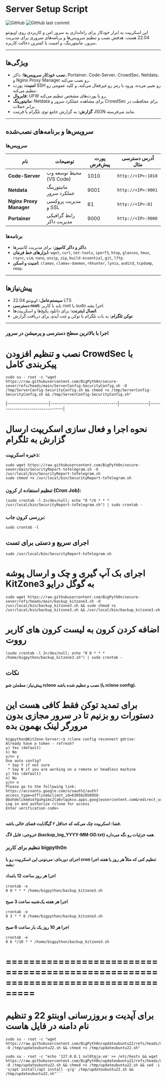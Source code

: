 # Server Setup Script

![GitHub](https://img.shields.io/github/license/YourUsername/secure-sever) ![GitHub last commit](https://img.shields.io/github/last-commit/BigPyth0n/secure-sever)

این اسکریپت یه ابزار خودکار برای راه‌اندازی یه سرور امن و کاربردی روی اوبونتو 22.04 هست. هدفش نصب و تنظیم سرویس‌ها و برنامه‌های ضروری برای مدیریت سرور، مانیتورینگ، و امنیت با کمترین دخالت کاربره.

---

## ویژگی‌ها
- **نصب خودکار سرویس‌ها:** داکر، Portainer، Code-Server، CrowdSec، Netdata، و Nginx Proxy Manager رو نصب می‌کنه.
- **امنیت:** پورت SSH رو تغییر می‌ده، ورود با رمز رو غیرفعال می‌کنه، و کلید عمومی رو تنظیم می‌کنه.
- **فایروال:** UFW رو با پورت‌های مشخص تنظیم می‌کنه.
- **مانیتورینگ:** Netdata برای مشاهده عملکرد سرور و CrowdSec برای محافظت در برابر حملات.
- **گزارش:** یه گزارش جامع توی تلگرام با فرمت JSON مانند می‌فرسته.

---

## سرویس‌ها و برنامه‌های نصب‌شده
### سرویس‌ها
| نام                | توضیحات                          | پورت پیش‌فرض | آدرس دسترسی مثال                |
|---------------------|----------------------------------|---------------|----------------------------------|
| **Code-Server**     | محیط توسعه وب (VS Code)         | 1010          | `http://<IP>:1010`             |
| **Netdata**         | مانیتورینگ عملکرد سرور          | 9001          | `http://<IP>:9001`             |
| **Nginx Proxy Manager** | مدیریت پروکسی و SSL         | 81            | `http://<IP>:81`              |
| **Portainer**       | رابط گرافیکی مدیریت داکر       | 9000          | `http://<IP>:9000`             |

### برنامه‌ها
- **داکر و داکر کامپوز:** برای مدیریت کانتینرها.
- **ابزارهای خط فرمان:** `wget`, `curl`, `net-tools`, `iperf3`, `htop`, `glances`, `tmux`, `rsync`, `vim`, `nano`, `unzip`, `zip`, `build-essential`, `git`, `lftp`.
- **امنیت و اسکن:** `clamav`, `clamav-daemon`, `rkhunter`, `lynis`, `auditd`, `tcpdump`, `nmap`.

---

## پیش‌نیازها
- **سیستم‌عامل:** اوبونتو 22.04 LTS
- **دسترسی root:** باید با کاربر root یا sudo اجرا بشه.
- **اتصال اینترنت:** برای دانلود پکیج‌ها و اسکریپت‌ها.
- **توکن تلگرام:** یه بات تلگرام با توکن و چت آیدی برای دریافت گزارش.

---







### اجرا با بالاترین سطح دسترسی و پرمیشن در سرور


# نصب و تنظیم افزودن CrowdSec با پیکربندی کامل

```
sudo su - root -c "wget https://raw.githubusercontent.com/BigPyth0n/secure-sever/refs/heads/main/ServerConfig-SecurityConfig.sh -O /tmp/ServerConfig-SecurityConfig.sh && chmod +x /tmp/ServerConfig-SecurityConfig.sh && /tmp/ServerConfig-SecurityConfig.sh"
```
|---------------------|----------------------------------|---------------|----------------------------------|

# نحوه اجرا و فعال سازی اسکریپت ارسال گزارش به تلگرام
### ذخیره اسکریپت:

```
sudo wget https://raw.githubusercontent.com/BigPyth0n/secure-sever/main/SecurityReport-toTelegram.sh -O /usr/local/bin/SecurityReport-toTelegram.sh
sudo chmod +x /usr/local/bin/SecurityReport-toTelegram.sh
```

### تنظیم استفاده از کرون (Cron Job):

```
(sudo crontab -l 2>/dev/null; echo "0 */6 * * * /usr/local/bin/SecurityReport-toTelegram.sh") | sudo crontab -
```
### بررسی کرون جاب:


```
sudo crontab -l
```
## اجرای سریع و دستی برای تست
```
sudo /usr/local/bin/SecurityReport-toTelegram.sh
```


# اجرای بک آپ گیری و چک و ارسال پوشه KitZone3 به گوگل درایو
```
sudo wget https://raw.githubusercontent.com/BigPyth0n/secure-sever/refs/heads/main/backup_kitzone3.sh -O /usr/local/bin/backup_kitzone3.sh && sudo chmod +x /usr/local/bin/backup_kitzone3.sh && /usr/local/bin/backup_kitzone3.sh
```



# اضافه کردن کرون به لیست کرون های کاربر رووت
```
(sudo crontab -l 2>/dev/null; echo "0 0 * * * /home/bigpython/backup_kitzone3.sh") | sudo crontab -
```


## نکات
#### پیش‌نیاز: مطمئن شو rclone نصب و تنظیم شده باشه (با rclone config).
# برای تمدید توکن فقط کافی هست این دستورات رو بزنیم تا در سرور مجازی بدون مرورگر لینک بهمون بده
```
bigpython@KitZone-Server:~$ rclone config reconnect gdrive:
Already have a token - refresh?
y) Yes (default)
n) No
y/n> y
Use auto config?
 * Say Y if not sure
 * Say N if you are working on a remote or headless machine
y) Yes (default)
n) No
y/n> n
Please go to the following link: https://accounts.google.com/o/oauth2/auth?access_type=offline&client_id=630562858958-8bohdelikmdso7guhgimc2la6vlqukco.apps.googleusercontent.com&redirect_uri=urn%3Aietf%3Awg%3Aoauth%3A2.0%3Aoob&response_type=code&scope=https%3A%2F%2Fwww.googleapis.com%2Fauth%2Fdrive&state=*************
Log in and authorize rclone for access
Enter verification code>


```
#### فضا: اسکریپت چک می‌کنه که حداقل ۲ گیگابایت فضای خالی باشه.
#### خروجی: فایل لاگ (backup_log_YYYY-MM-DD.txt) همه جزئیات رو نگه می‌داره.

### تنظیم برای کاربر bigpyth0n
#### اجرای دوره‌ای: می‌تونی این اسکریپت رو با cron تنظیم کنی که مثلاً هر روز یا هفته اجرا بشه:


#### اجرا هر روز ساعت 12 بامداد

```
crontab -e
0 0 * * * /home/bigpython/backup_kitzone3.sh
```

#### اجرا هر هفته یک‌شنبه ساعت 3 صبح

```
crontab -e
0 3 * * 0 /home/bigpython/backup_kitzone3.sh
```

#### اجرا هر 10 روز یک بار ساعت 6 صبح


```
crontab -e
0 6 */10 * * /home/bigpython/backup_kitzone3.sh
```









# ===================================================================================

# برای آپدیت و بروزرسانی اوبنتو 22 و تنظیم نام دامنه در فایل هاست


```
sudo su - root -c "wget https://raw.githubusercontent.com/BigPyth0n/updateubuntu22/refs/heads/main/main.sh -O /tmp/updateubuntu22.sh && chmod +x /tmp/updateubuntu22.sh"
```
```
sudo su - root -c "echo '127.0.0.1 nxl0tqja.vm' >> /etc/hosts && wget https://raw.githubusercontent.com/BigPyth0n/updateubuntu22/refs/heads/main/main.sh -O /tmp/updateubuntu22.sh && chmod +x /tmp/updateubuntu22.sh && sed -i 's/apt install/apt install -y/g' /tmp/updateubuntu22.sh && /tmp/updateubuntu22.sh"```


